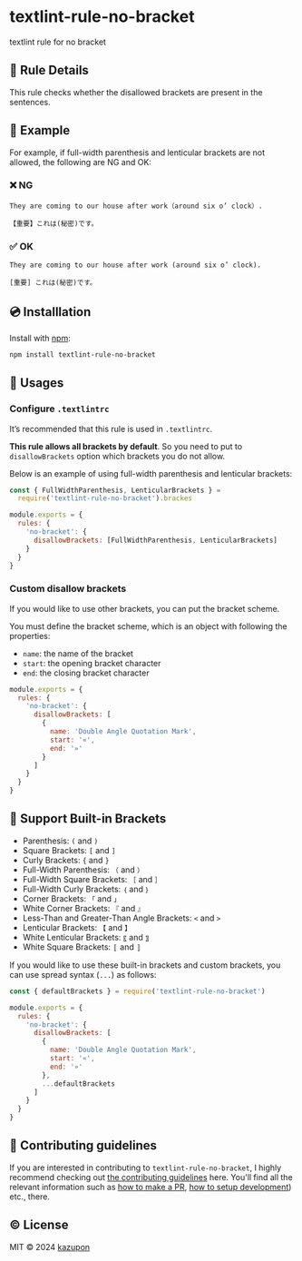 # textlint-rule-no-bracket

textlint rule for no bracket

## 📖 Rule Details

This rule checks whether the disallowed brackets are present in the sentences.

## 🍭 Example

For example, if full-width parenthesis and lenticular brackets are not allowed, the following are NG and OK:

### ❌ NG

```
They are coming to our house after work（around six o’ clock）.

【重要】これは(秘密)です。
```

### ✅ OK

```
They are coming to our house after work (around six o’ clock).

[重要] これは(秘密)です。
```

## 💿 Installlation

Install with [npm](https://www.npmjs.com/):

```sh
npm install textlint-rule-no-bracket
```

## 🚀 Usages

### Configure `.textlintrc`

It’s recommended that this rule is used in `.textlintrc`.

**This rule allows all brackets by default**. So you need to put to `disallowBrackets` option which brackets you do not allow.

Below is an example of using full-width parenthesis and lenticular brackets:

```js
const { FullWidthParenthesis, LenticularBrackets } =
  require('textlint-rule-no-bracket').brackes

module.exports = {
  rules: {
    'no-bracket': {
      disallowBrackets: [FullWidthParenthesis, LenticularBrackets]
    }
  }
}
```

### Custom disallow brackets

If you would like to use other brackets, you can put the bracket scheme.

You must define the bracket scheme, which is an object with following the properties:

- `name`: the name of the bracket
- `start`: the opening bracket character
- `end`: the closing bracket character

```js
module.exports = {
  rules: {
    'no-bracket': {
      disallowBrackets: [
        {
          name: 'Double Angle Quotation Mark',
          start: '«',
          end: '»'
        }
      ]
    }
  }
}
```

## 🔨 Support Built-in Brackets

- Parenthesis: `(` and `)`
- Square Brackets: `[` and `]`
- Curly Brackets: `{` and `}`
- Full-Width Parenthesis: `（` and `）`
- Full-Width Square Brackets: `［` and `］`
- Full-Width Curly Brackets: `｛` and `｝`
- Corner Brackets: `「` and `」`
- White Corner Brackets: `『` and `』`
- Less-Than and Greater-Than Angle Brackets: `<` and `>`
- Lenticular Brackets: `【` and `】`
- White Lenticular Brackets: `〖` and `〗`
- White Square Brackets: `〚` and `〛`

If you would like to use these built-in brackets and custom brackets, you can use spread syntax (`...`) as follows:

```js
const { defaultBrackets } = require('textlint-rule-no-bracket')

module.exports = {
  rules: {
    'no-bracket': {
      disallowBrackets: [
        {
          name: 'Double Angle Quotation Mark',
          start: '«',
          end: '»'
        },
        ...defaultBrackets
      ]
    }
  }
}
```

## 🙌 Contributing guidelines

If you are interested in contributing to `textlint-rule-no-bracket`, I highly recommend checking out [the contributing guidelines](/CONTRIBUTING.md) here. You'll find all the relevant information such as [how to make a PR](/CONTRIBUTING.md#pull-request-guidelines), [how to setup development](/CONTRIBUTING.md#development-setup)) etc., there.

## ©️ License

MIT ©️ 2024 [kazupon](https://github.com/kazupon)
